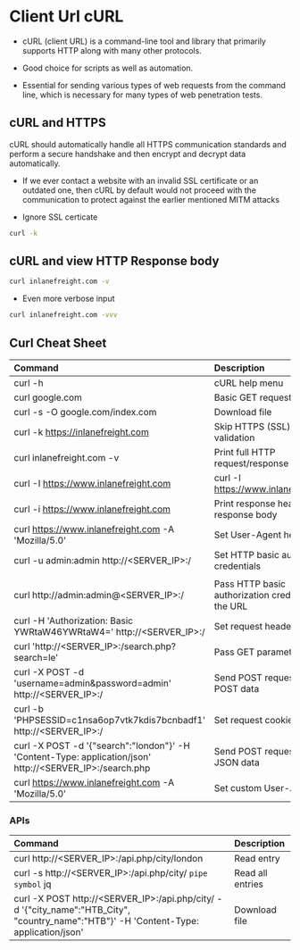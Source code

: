 # Client Url cURL
* cURL (client URL) is a command-line tool and library that primarily supports HTTP along with many other protocols.

* Good choice for scripts as well as automation.

* Essential for sending various types of web requests from the command line, which is necessary for many types of web penetration tests.

## cURL and HTTPS
cURL should automatically handle all HTTPS communication standards and perform a secure handshake and then encrypt and decrypt data automatically.

* If we ever contact a website with an invalid SSL certificate or an outdated one, then cURL by default would not proceed with the communication to protect against the earlier mentioned MITM attacks

* Ignore SSL certicate
```bash
curl -k
```


## cURL and view HTTP Response body

```bash
curl inlanefreight.com -v
```

* Even more verbose input
```bash
curl inlanefreight.com -vvv
```

## Curl Cheat Sheet

| Command                                                                                                        | Description                                          |
|:---------------------------------------------------------------------------------------------------------------|:-----------------------------------------------------|
| curl -h                                                                                                        | cURL help menu                                       |
| curl google.com                                                                                                | Basic GET request                                    |
| curl -s -O google.com/index.com                                                                                | Download file                                        |
| curl -k https://inlanefreight.com                                                                              | Skip HTTPS (SSL) certificate validation              |
| curl inlanefreight.com -v                                                                                      | Print full HTTP request/response details             |
| curl -I https://www.inlanefreight.com                                                                          | curl -I https://www.inlanefreight.com                |
| curl -i https://www.inlanefreight.com                                                                          | Print response headers and response body             |
| curl https://www.inlanefreight.com -A 'Mozilla/5.0'                                                            | Set User-Agent header                                |
| curl -u admin:admin http://<SERVER_IP>:<PORT>/                                                                 | Set HTTP basic authorization credentials             |
|                                                                                                                |                                                      |
| curl http://admin:admin@<SERVER_IP>:<PORT>/                                                                    | Pass HTTP basic authorization credentials in the URL |
| curl -H 'Authorization: Basic YWRtaW46YWRtaW4=' http://<SERVER_IP>:<PORT>/                                     | Set request header                                   |
| curl 'http://<SERVER_IP>:<PORT>/search.php?search=le'                                                          | Pass GET parameters                                  |
| curl -X POST -d 'username=admin&password=admin' http://<SERVER_IP>:<PORT>/                                     | Send POST request with POST data                     |
| curl -b 'PHPSESSID=c1nsa6op7vtk7kdis7bcnbadf1' http://<SERVER_IP>:<PORT>/                                      | Set request cookies                                  |
| curl -X POST -d '{"search":"london"}' -H 'Content-Type: application/json' http://<SERVER_IP>:<PORT>/search.php | Send POST request with JSON data                     |
| curl https://www.inlanefreight.com -A 'Mozilla/5.0'                                                            | Set custom User-Agent                                |



### APIs
| Command                                                                                                                                      | Description      |
|:---------------------------------------------------------------------------------------------------------------------------------------------|:-----------------|
| curl http://<SERVER_IP>:<PORT>/api.php/city/london                                                                                           | Read entry       |
| curl -s http://<SERVER_IP>:<PORT>/api.php/city/ `pipe symbol` jq                                                                             | Read all entries |
| curl -X POST http://<SERVER_IP>:<PORT>/api.php/city/ -d '{"city_name":"HTB_City", "country_name":"HTB"}' -H 'Content-Type: application/json' | Download file    |
